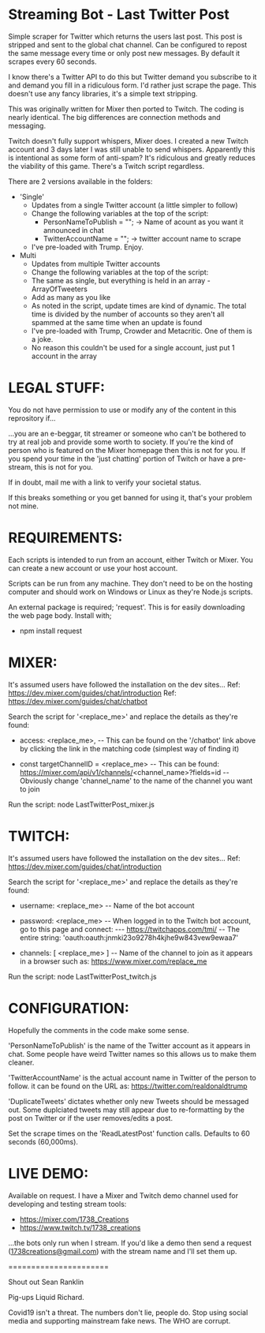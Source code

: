 Streaming Bot - Last Twitter Post
==================================
Simple scraper for Twitter which returns the users last post. This post is stripped and sent to the global chat channel. Can be configured to repost the same message every time or only post new messages. By default it scrapes every 60 seconds.

I know there's a Twitter API to do this but Twitter demand you subscribe to it and demand you fill in a ridiculous form. I'd rather just scrape the page. This doesn't use any fancy libraries, it's a simple text stripping.

This was originally written for Mixer then ported to Twitch. The coding is nearly identical. The big differences are connection methods and messaging.

Twitch doesn't fully support whispers, Mixer does. I created a new Twitch account and 3 days later I was still unable to send whispers. Apparently this is intentional as some form of anti-spam? It's ridiculous and greatly reduces the viability of this game. There's a Twitch script regardless.

There are 2 versions available in the folders:
- 'Single'
  - Updates from a single Twitter account (a little simpler to follow)
  - Change the following variables at the top of the script:
    - PersonNameToPublish = ""; -> Name of acount as you want it announced in chat
    - TwitterAccountName = ""; -> twitter account name to scrape
  - I've pre-loaded with Trump. Enjoy.
- Multi
  - Updates from multiple Twitter accounts
  -  Change the following variables at the top of the script:
    - The same as single, but everything is held in an array - ArrayOfTweeters
    - Add as many as you like
  - As noted in the script, update times are kind of dynamic. The total time is divided by the number of accounts so they aren't all spammed at the same time when an update is found
  - I've pre-loaded with Trump, Crowder and Metacritic. One of them is a joke.
  - No reason this couldn't be used for a single account, just put 1 account in the array
  

LEGAL STUFF:
============
You do not have permission to use or modify any of the content in this reprository if...

...you are an e-beggar, tit streamer or someone who can't be bothered to try at real job and provide some worth to society. If you're the kind of person who is featured on the Mixer homepage then this is not for you. If you spend your time in the 'just chatting' portion of Twitch or have a pre-stream, this is not for you.

If in doubt, mail me with a link to verify your societal status.

If this breaks something or you get banned for using it, that's your problem not mine.


REQUIREMENTS:
=============
Each scripts is intended to run from an account, either Twitch or Mixer. You can create a new account or use your host account.

Scripts can be run from any machine. They don't need to be on the hosting computer and should work on Windows or Linux as they're Node.js scripts.

An external package is required; 'request'. This is for easily downloading the web page body. Install with;
- npm install request


MIXER:
======
It's assumed users have followed the installation on the dev sites...
Ref: https://dev.mixer.com/guides/chat/introduction
Ref: https://dev.mixer.com/guides/chat/chatbot

Search the script for '<replace_me>' and replace the details as they're found:

- access: <replace_me>,
-- This can be found on the '/chatbot' link above by clicking the link in the matching code (simplest way of finding it)

- const targetChannelID = <replace_me>
-- This can be found: https://mixer.com/api/v1/channels/<channel_name>?fields=id
-- Obviously change 'channel_name' to the name of the channel you want to join

Run the script: node LastTwitterPost_mixer.js


TWITCH:
=======
It's assumed users have followed the installation on the dev sites...
Ref: https://dev.mixer.com/guides/chat/introduction


Search the script for '<replace_me>' and replace the details as they're found:

- username: <replace_me>
-- Name of the bot account

- password: <replace_me>
-- When logged in to the Twitch bot account, go to this page and connect:
--- https://twitchapps.com/tmi/
-- The entire string: 'oauth:oauth:jnmki23o9278h4kjhe9w843vew9ewaa7'

- channels: [ <replace_me> ]
-- Name of the channel to join as it appears in a browser such as: https://www.mixer.com/replace_me


Run the script: node LastTwitterPost_twitch.js


CONFIGURATION:
==============
Hopefully the comments in the code make some sense.

'PersonNameToPublish' is the name of the Twitter account as it appears in chat. Some people have weird Twitter names so this allows us to make them cleaner.

'TwitterAccountName' is the actual account name in Twitter of the person to follow. it can be found on the URL as: https://twitter.com/realdonaldtrump

'DuplicateTweets' dictates whether only new Tweets should be messaged out. Some duplciated tweets may still appear due to re-formatting by the post on Twitter or if the user removes/edits a post.

Set the scrape times on the 'ReadLatestPost' function calls. Defaults to 60 seconds (60,000ms).


LIVE DEMO:
==========
Available on request. I have a Mixer and Twitch demo channel used for developing and testing stream tools:
- https://mixer.com/1738_Creations
- https://www.twitch.tv/1738_creations

...the bots only run when I stream. If you'd like a demo then send a request (1738creations@gmail.com) with the stream name and I'll set them up.



======================

Shout out Sean Ranklin

Pig-ups Liquid Richard.


Covid19 isn't a threat. The numbers don't lie, people do. Stop using social media and supporting mainstream fake news. The WHO are corrupt.
